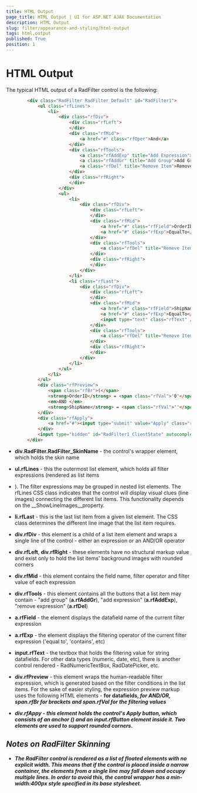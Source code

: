 ```yaml
---
title: HTML Output
page_title: HTML Output | UI for ASP.NET AJAX Documentation
description: HTML Output
slug: filter/appearance-and-styling/html-output
tags: html,output
published: True
position: 1
---
```


# HTML Output



The typical HTML output of a RadFilter control is the following:

````HTML
	    <div class="RadFilter RadFilter_Default" id="RadFilter1">
	        <ul class="rfLines">
	            <li>
	                <div class="rfDiv">
	                    <div class="rfLeft">
	                    </div>
	                    <div class="rfMid">
	                        <a href="#" class="rfOper">And</a>
	                    </div>
	                    <div class="rfTools">
	                        <a class="rfAddExp" title="Add Expression">Add Expression</a>
	                        <a class="rfAddGr" title="Add Group">Add Group</a> 
	                        <a class="rfDel" title="Remove Item">Remove Item</a>
	                    </div>
	                    <div class="rfRight">
	                    </div>
	                </div>
	                <ul>
	                    <li>
	                        <div class="rfDiv">
	                            <div class="rfLeft">
	                            </div>
	                            <div class="rfMid">
	                                <a href="#" class="rfField">OrderID</a>
	                                <a href="#" class="rfExp">EqualTo</a> ................
	                            </div>
	                            <div class="rfTools">
	                                <a class="rfDel" title="Remove Item">Remove Item</a>
	                            </div>
	                            <div class="rfRight">
	                            </div>
	                        </div>
	                    </li>
	                    <li class="rfLast">
	                        <div class="rfDiv">
	                            <div class="rfLeft">
	                            </div>
	                            <div class="rfMid">
	                                <a href="#" class="rfField">ShipName</a> 
	                                <a href="#" class="rfExp">EqualTo</a>
	                                <input type="text" class="rfText" />
	                            </div>
	                            <div class="rfTools">
	                                <a class="rfDel" title="Remove Item">Remove Item</a>
	                            </div>
	                            <div class="rfRight">
	                            </div>
	                        </div>
	                    </li>
	                </ul>
	            </li>
	        </ul>
	        <div class="rfPreview">
	            <span class="rfBr">(</span>
	            <strong>OrderID</strong> = <span class="rfVal">'0'</span>
	            <em>AND </em>
	            <strong>ShipName</strong> = <span class="rfVal">''</span><span class="rfBr">)</span>
	        </div>
	        <div class="rfApply">
	            <a href="#"><input type="submit" value="Apply" class="rfButton"></a>
	        </div>
	        <input type="hidden" id="RadFilter1_ClientState" autocomplete="off" />
	    </div>
````



* __div.RadFilter.RadFilter_SkinName__ - the control's wrapper element, which holds the skin name

* __ul.rfLines__ - this the outermost list element, which holds all filter expressions (rendered as list items __<li>__). The filter expressions may be grouped in nested list elements. The rfLines CSS class indicates that the control will display visual clues (line images) connecting the different list items. This functionality depends on the __ShowLineImages__property.

* __li.rfLast__ - this is the last list item from a given list element. The CSS class determines the different line image that the list item requires.

* __div.rfDiv__ - this element is a child of a list item element and wraps a single line of the control - either an expression or an AND/OR operator

* __div.rfLeft__, __div.rfRight__ - these elements have no structural markup value and exist only to hold the list items' background images with rounded corners

* __div.rfMid__ - this element contains the field name, filter operator and filter value of each expression

* __div.rfTools__ - this element contains all the buttons that a list item may contain - "add group" (__a.rfAddGr__), "add expression" (__a.rfAddExp__), "remove expression" (__a.rfDel__)

* __a.rfField__ - the element displays the datafield name of the current filter expression

* __a.rfExp__ - the element displays the filtering operator of the current filter expression ('equal to', 'contains', etc)

* __input.rfText__ - the textbox that holds the filtering value for string datafields. For other data types (numeric, date, etc), there is another control rendered - RadNumericTextBox, RadDatePicker, etc.

* __div.rfPreview__ - this element wraps the human-readable filter expression, which is generated based on the filter conditions in the list items. For the sake of easier styling, the expression preview markup uses the following HTML elements - __<strong>__ for datafields, __<em>__ for AND/OR, __span.rfBr__ for brackets and __span.rfVal__ for the filtering values

* __div.rfAppy__ - this element holds the control's Apply button, which consists of an anchor (__<a>__) and an __input.rfButton__ element inside it. Two elements are used to support rounded corners.

## Notes on RadFilter Skinning

* The RadFilter control is rendered as a list of floated elements with no explicit width. This means that if the control is placed inside a narrow container, the elements from a single line may fall down and occupy multiple lines. In order to avoid this, the control wrapper has a __min-width:400px__ style specified in its base stylesheet.
